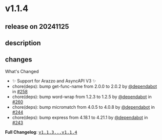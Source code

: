 # v1.1.4

## release on 20241125

## description

## changes

What's Changed

* ✨ Support for Arazzo and AsyncAPI V3 ✨
* chore(deps): bump get-func-name from 2.0.0 to 2.0.2 by <a class="user-mention notranslate" data-hovercard-type="organization" data-hovercard-url="/orgs/dependabot/hovercard" data-octo-click="hovercard-link-click" data-octo-dimensions="link_type:self" href="https://github.com/dependabot">@dependabot</a> in <a class="issue-link js-issue-link" data-error-text="Failed to load title" data-id="2681950142" data-permission-text="Title is private" data-url="https://github.com/stoplightio/vscode-spectral/issues/258" data-hovercard-type="pull_request" data-hovercard-url="/stoplightio/vscode-spectral/pull/258/hovercard" href="https://github.com/stoplightio/vscode-spectral/pull/258">#258</a>
* chore(deps): bump word-wrap from 1.2.3 to 1.2.5 by <a class="user-mention notranslate" data-hovercard-type="organization" data-hovercard-url="/orgs/dependabot/hovercard" data-octo-click="hovercard-link-click" data-octo-dimensions="link_type:self" href="https://github.com/dependabot">@dependabot</a> in <a class="issue-link js-issue-link" data-error-text="Failed to load title" data-id="2689386992" data-permission-text="Title is private" data-url="https://github.com/stoplightio/vscode-spectral/issues/260" data-hovercard-type="pull_request" data-hovercard-url="/stoplightio/vscode-spectral/pull/260/hovercard" href="https://github.com/stoplightio/vscode-spectral/pull/260">#260</a>
* chore(deps): bump micromatch from 4.0.5 to 4.0.8 by <a class="user-mention notranslate" data-hovercard-type="organization" data-hovercard-url="/orgs/dependabot/hovercard" data-octo-click="hovercard-link-click" data-octo-dimensions="link_type:self" href="https://github.com/dependabot">@dependabot</a> in <a class="issue-link js-issue-link" data-error-text="Failed to load title" data-id="2592461916" data-permission-text="Title is private" data-url="https://github.com/stoplightio/vscode-spectral/issues/244" data-hovercard-type="pull_request" data-hovercard-url="/stoplightio/vscode-spectral/pull/244/hovercard" href="https://github.com/stoplightio/vscode-spectral/pull/244">#244</a>
* chore(deps): bump express from 4.18.1 to 4.21.1 by <a class="user-mention notranslate" data-hovercard-type="organization" data-hovercard-url="/orgs/dependabot/hovercard" data-octo-click="hovercard-link-click" data-octo-dimensions="link_type:self" href="https://github.com/dependabot">@dependabot</a> in <a class="issue-link js-issue-link" data-error-text="Failed to load title" data-id="2592461812" data-permission-text="Title is private" data-url="https://github.com/stoplightio/vscode-spectral/issues/243" data-hovercard-type="pull_request" data-hovercard-url="/stoplightio/vscode-spectral/pull/243/hovercard" href="https://github.com/stoplightio/vscode-spectral/pull/243">#243</a>

<strong>Full Changelog</strong>: <a class="commit-link" href="https://github.com/stoplightio/vscode-spectral/compare/v1.1.3...v1.1.4"><tt>v1.1.3...v1.1.4</tt></a>

